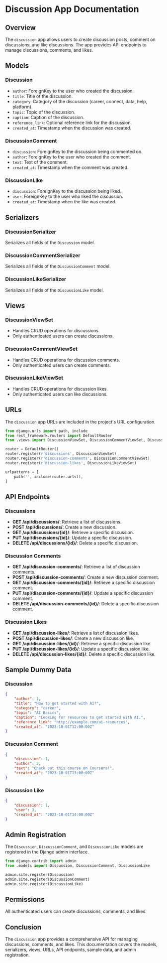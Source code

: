 
# Discussion App Documentation

## Overview

The `discussion` app allows users to create discussion posts, comment on discussions, and like discussions. The app provides API endpoints to manage discussions, comments, and likes.

## Models

### Discussion

- `author`: ForeignKey to the user who created the discussion.
- `title`: Title of the discussion.
- `category`: Category of the discussion (career, connect, data, help, platform).
- `topic`: Topic of the discussion.
- `caption`: Caption of the discussion.
- `reference_link`: Optional reference link for the discussion.
- `created_at`: Timestamp when the discussion was created.

### DiscussionComment

- `discussion`: ForeignKey to the discussion being commented on.
- `author`: ForeignKey to the user who created the comment.
- `text`: Text of the comment.
- `created_at`: Timestamp when the comment was created.

### DiscussionLike

- `discussion`: ForeignKey to the discussion being liked.
- `user`: ForeignKey to the user who liked the discussion.
- `created_at`: Timestamp when the like was created.

## Serializers

### DiscussionSerializer

Serializes all fields of the `Discussion` model.

### DiscussionCommentSerializer

Serializes all fields of the `DiscussionComment` model.

### DiscussionLikeSerializer

Serializes all fields of the `DiscussionLike` model.

## Views

### DiscussionViewSet

- Handles CRUD operations for discussions.
- Only authenticated users can create discussions.

### DiscussionCommentViewSet

- Handles CRUD operations for discussion comments.
- Only authenticated users can create comments.

### DiscussionLikeViewSet

- Handles CRUD operations for discussion likes.
- Only authenticated users can like discussions.

## URLs

The `discussion` app URLs are included in the project's URL configuration.

```python
from django.urls import path, include
from rest_framework.routers import DefaultRouter
from .views import DiscussionViewSet, DiscussionCommentViewSet, DiscussionLikeViewSet

router = DefaultRouter()
router.register(r'discussions', DiscussionViewSet)
router.register(r'discussion-comments', DiscussionCommentViewSet)
router.register(r'discussion-likes', DiscussionLikeViewSet)

urlpatterns = [
    path('', include(router.urls)),
]
```

## API Endpoints

### Discussions

- **GET /api/discussions/**: Retrieve a list of discussions.
- **POST /api/discussions/**: Create a new discussion.
- **GET /api/discussions/{id}/**: Retrieve a specific discussion.
- **PUT /api/discussions/{id}/**: Update a specific discussion.
- **DELETE /api/discussions/{id}/**: Delete a specific discussion.

### Discussion Comments

- **GET /api/discussion-comments/**: Retrieve a list of discussion comments.
- **POST /api/discussion-comments/**: Create a new discussion comment.
- **GET /api/discussion-comments/{id}/**: Retrieve a specific discussion comment.
- **PUT /api/discussion-comments/{id}/**: Update a specific discussion comment.
- **DELETE /api/discussion-comments/{id}/**: Delete a specific discussion comment.

### Discussion Likes

- **GET /api/discussion-likes/**: Retrieve a list of discussion likes.
- **POST /api/discussion-likes/**: Create a new discussion like.
- **GET /api/discussion-likes/{id}/**: Retrieve a specific discussion like.
- **PUT /api/discussion-likes/{id}/**: Update a specific discussion like.
- **DELETE /api/discussion-likes/{id}/**: Delete a specific discussion like.

## Sample Dummy Data

### Discussion

```json
{
    "author": 1,
    "title": "How to get started with AI?",
    "category": "career",
    "topic": "AI Basics",
    "caption": "Looking for resources to get started with AI.",
    "reference_link": "http://example.com/ai-resources",
    "created_at": "2023-10-01T12:00:00Z"
}
```

### Discussion Comment

```json
{
    "discussion": 1,
    "author": 2,
    "text": "Check out this course on Coursera!",
    "created_at": "2023-10-01T13:00:00Z"
}
```

### Discussion Like

```json
{
    "discussion": 1,
    "user": 3,
    "created_at": "2023-10-01T14:00:00Z"
}
```

## Admin Registration

The `Discussion`, `DiscussionComment`, and `DiscussionLike` models are registered in the Django admin interface.

```python
from django.contrib import admin
from .models import Discussion, DiscussionComment, DiscussionLike

admin.site.register(Discussion)
admin.site.register(DiscussionComment)
admin.site.register(DiscussionLike)
```

## Permissions

All authenticated users can create discussions, comments, and likes.

## Conclusion

The `discussion` app provides a comprehensive API for managing discussions, comments, and likes. This documentation covers the models, serializers, views, URLs, API endpoints, sample data, and admin registration.
